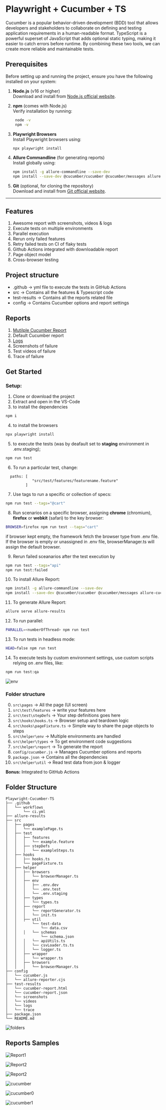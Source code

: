 # Playwright + Cucumber + TS

Cucumber is a popular behavior-driven development (BDD) tool that allows developers and stakeholders to collaborate on defining and testing application requirements in a human-readable format.
TypeScript is a powerful superset of JavaScript that adds optional static typing, making it easier to catch errors before runtime. By combining these two tools, we can create more reliable and maintainable tests.

## Prerequisites

Before setting up and running the project, ensure you have the following installed on your system:

1. **Node.js** (v16 or higher)  
   Download and install from [Node.js official website](https://nodejs.org/).

2. **npm** (comes with Node.js)  
   Verify installation by running:
   ```bash
    node -v
    npm -v
   ```
   

3. **Playwright Browsers**  
   Install Playwright browsers using:
   ```bash
   npx playwright install
   ```

4. **Allure Commandline** (for generating reports)  
    Install globally using:
   ```bash
   npm install -g allure-commandline --save-dev
   npm install --save-dev @cucumber/cucumber @cucumber/messages allure-cucumberjs
   ```

5. **Git** (optional, for cloning the repository)  
   Download and install from [Git official website](https://git-scm.com/).

---

## Features

1. Awesome report with screenshots, videos & logs
2. Execute tests on multiple environments
3. Parallel execution
4. Rerun only failed features
5. Retry failed tests on CI of flaky tests
6. Github Actions integrated with downloadable report
7. Page object model
8. Cross-browser testing

## Project structure

- .github -> yml file to execute the tests in GitHub Actions
- src -> Contains all the features & Typescript code
- test-results -> Contains all the reports related file
- config -> Contains Cucumber options and report settings

## Reports

1. [Mutilple Cucumber Report](https://github.com/WasiqB/multiple-cucumber-html-reporter)
2. Default Cucumber report
3. [Logs](https://www.npmjs.com/package/winston)
4. Screenshots of failure
5. Test videos of failure
6. Trace of failure

## Get Started

### Setup:

1. Clone or download the project
2. Extract and open in the VS-Code
3. to install the dependencies

```bash
npm i
```

4.  to install the browsers

```bash
npx playwright install
```

5. to execute the tests (was by deafault set to **staging** environment in .env.staging);

```bash
npm run test
```

6. To run a particular test, change:

```
  paths: [
            "src/test/features/featurename.feature"
         ]
```

7. Use tags to run a specific or collection of specs:

```bash
npm run test --tags="@cart"
```

8. Run scenarios on a specific browser, assigning **chrome** (chromium), **firefox** or **webkit** (safari) to the key browser:

```bash
BROWSER=firefox npm run test --tags="cart"
```

if browser kept empty, the framework fetch the browser type from .env file.
If the browser is empty or unassigned in .env file, browserManager.ts will assign the default browser.

9. Rerun failed sceanarios after the test execution by

```bash
npm run test --tags="api"
npm run test:failed
```

10. To install Allure Report:

```bash
npm install -g allure-commandline --save-dev
npm install --save-dev @cucumber/cucumber @cucumber/messages allure-cucumberjs
```

11. To generate Allure Report:

```bash
allure serve allure-results
```

12. To run parallel:

```bash
PARALLEL=<numberOfThread> npm run test
```

13. To run tests in headless mode:

```bash
HEAD=false npm run test
```

14. To execute tests by custom environment settings, use custom scripts relying on .env files, like:

```bash
npm run test:qa
```

![env](images/env.png)

### Folder structure

0. `src\pages` -> All the page (UI screen)
1. `src\test\features` -> write your features here
2. `src\test\stepDefs` -> Your step definitions goes here
3. `src\hooks\hooks.ts` -> Browser setup and teardown logic
4. `src\hooks\pageFixture.ts` -> Simple way to share the page objects to steps
5. `src\helper\env` -> Multiple environments are handled
6. `src\helper\types` -> To get environment code suggestions
7. `src\helper\report` -> To generate the report
8. `config/cucumber.js` -> Manages Cucumber options and reports
9. `package.json` -> Contains all the dependencies
10. `src\helper\util` -> Read test data from json & logger

**Bonus:** Integrated to GitHub Actions

## Folder Structure

```
Playwright-Cucumber-TS
├── .github
│   └── workflows
│       └── ci.yml
├── allure-results
├── src
│   ├── pages
│   │   └── examplePage.ts
│   ├── test
│   │   ├── features
│   │   │   └── example.feature
│   │   ├── stepDefs
│   │   │   └── exampleSteps.ts
│   ├── hooks
│   │   ├── hooks.ts
│   │   └── pageFixture.ts
│   ├── helper
│   │   ├── browsers
│   │   │   └── browserManager.ts
│   │   ├── env
│   │   │   ├── .env.dev
│   │   │   └── .env.test
│   │   │   └── .env.staging
│   │   ├── types
│   │   │   └── types.ts
│   │   ├── report
│   │   │   └── reportGenerator.ts
│   │   │   └── init.ts
│   │   ├── util
│   │       └── test-data
│   │           └── data.csv
│   │   │   └── schemas
│   │           └── schema.json
│   │   │   └── apiUtils.ts
│   │   │   └── csvLoader.ts.ts
│   │   │   └── logger.ts
│   │   ├── wrapper
│   │   │   └── wrapper.ts
│   │   ├── browsers
│   │   │   └── browserManager.ts
├── config
│   └── cucumber.js
│   └── allure-reporter.cjs
├── test-results
│   └── cucumber-report.html
│   └── cucumber-report.json
│   └── screenshots
│   └── videos
│   └── logs
│   └── trace
├── package.json
└── README.md
```

![folders](images/folders.png)

## Reports Samples

![Report1](images/allure1.png)

![Report2](images/allure2.png)

![Report2](images/allure2.png)

![cucumber](images/cucumber-report.png)

![cucumber0](images/custom-cucumber-report.png)

![cucumber1](images/custom-cucumber-report1.png)
